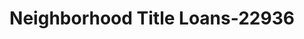 ---
f_zip-code: 37167
f_state-code: TN
title: Neighborhood Title Loans-22936
f_phone: 615-223-5958
f_city-only: Smyrna
f_address: 188 S Lowry Street Smyrna
f_location-unique-id: '22936'
slug: neighborhood-title-loans-22936
updated-on: '2024-05-30T13:46:58.046Z'
created-on: '2024-05-30T13:36:59.803Z'
published-on: '2024-05-30T13:54:32.469Z'
f_city-state: cms/city/smyrna-tn.md
f_company: cms/company/neighborhood-title-loans.md
f_state: cms/state/tennessee.md
layout: '[payday-loan].html'
tags: payday-loan
---